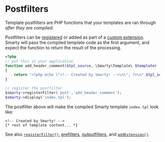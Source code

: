 # Postfilters

Template postfilters are PHP functions that your templates are ran
through *after they are compiled*. 

Postfilters can be
[registered](../api-functions/api-register-filter.md) or added as part of a [custom extension](extending-smarty.md). Smarty will
pass the compiled template code as the first argument, and expect the
function to return the result of the processing.

```php
<?php
// put this in your application
function add_header_comment($tpl_source, \Smarty\Template\ $template)
{
    return "<?php echo \"<!-- Created by Smarty! -->\n\"; ?>\n".$tpl_source;
}

// register the postfilter
$smarty->registerFilter('post','add_header_comment');
$smarty->display('index.tpl');
```

The postfilter above will make the compiled Smarty template `index.tpl`
look like:

```smarty
<!-- Created by Smarty! -->
{* rest of template content... *}
```

See also [`registerFilter()`](../api-functions/api-register-filter.md),
[prefilters](advanced-features-prefilters.md),
[outputfilters](advanced-features-outputfilters.md), and
[`addExtension()`](../api-functions/add-extension.md).
